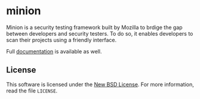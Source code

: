 minion
=======

Minion is a security testing framework built by Mozilla to brdige the gap between developers and security testers. To do so, it enables developers to scan their projects using a friendly interface.

Full [documentation][docs] is available as well.

[docs]: http://rtfd.org/


License
-------
This software is licensed under the [New BSD License][BSD]. For more
information, read the file ``LICENSE``.

[BSD]: http://creativecommons.org/licenses/BSD/